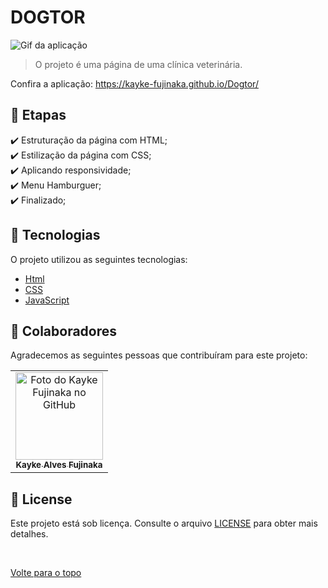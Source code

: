 # DOGTOR

<img src="./assets/img/dogtor.gif" alt="Gif da aplicação">

>  O projeto é uma página de uma clínica veterinária.

Confira a aplicação: https://kayke-fujinaka.github.io/Dogtor/

## :dart: Etapas ##

:heavy_check_mark: Estruturação da página com HTML;\
:heavy_check_mark: Estilização da página com CSS;\
:heavy_check_mark: Aplicando responsividade;\
:heavy_check_mark: Menu Hamburguer;\
:heavy_check_mark: Finalizado;

## :rocket: Tecnologias ##

O projeto utilizou as seguintes tecnologias:

- [Html](https://developer.mozilla.org/pt-BR/docs/Web/HTML/Element/html/)  
- [CSS](https://developer.mozilla.org/pt-BR/docs/Web/CSS)  
- [JavaScript](https://developer.mozilla.org/pt-BR/docs/Web/JavaScript) 

## 🤝 Colaboradores

Agradecemos as seguintes pessoas que contribuíram para este projeto:

<table>
  <tr>
    <td align="center">
      <a href="#">
        <img src="https://avatars.githubusercontent.com/u/98772000?s=400&u=80de9af672be7f75cc7a546838552cf63d5b82fe&v=4" width="140px;" alt="Foto do Kayke Fujinaka no GitHub"/><br>
        <sub>
          <b>Kayke Alves Fujinaka</b>
        </sub>
      </a>
    </td>
  </tr>
</table>

## 📝 License

Este projeto está sob licença. Consulte o arquivo [LICENSE](LICENSE.md) para obter mais detalhes.

&#xa0;

<a href="#top">Volte para o topo</a>
